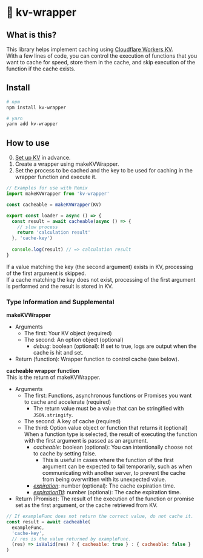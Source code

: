 # :key: kv-wrapper

## What is this?

This library helps implement caching using [Cloudflare Workers KV](https://developers.cloudflare.com/workers/runtime-apis/kv/).  
With a few lines of code, you can control the execution of functions that you want to cache for speed, store them in the cache, and skip execution of the function if the cache exists.

## Install

```bash
# npm
npm install kv-wrapper

# yarn
yarn add kv-wrapper
```

## How to use

0. [Set up KV](https://developers.cloudflare.com/workers/runtime-apis/kv/#kv-bindings) in advance.
1. Create a wrapper using makeKVWrapper.
2. Set the process to be cached and the key to be used for caching in the wrapper function and execute it.
```js
// Examples for use with Remix
import makeKVWrapper from 'kv-wrapper'

const cacheable = makeKVWrapper(KV)

export const loader = async () => {
  const result = await cacheable(async () => {
    // slow process
    return 'calculation result'
  }, 'cache-key')
  
  console.log(result) // => calculation result
}
```
If a value matching the key (the second argument) exists in KV, processing of the first argument is skipped.  
If a cache matching the key does not exist, processing of the first argument is performed and the result is stored in KV.

### Type Information and Supplemental

**makeKVWrapper**
- Arguments
    - The first: Your KV object (required)
    - The second: An option object (optional)
        - *debug*: boolean (optional): If set to true, logs are output when the cache is hit and set.
- Return (function): Wrapper function to control cache (see below).

**cacheable wrapper function**  
This is the return of makeKVWrapper.
- Arguments
    - The first: Functions, asynchronous functions or Promises you want to cache and accelerate (required)
      - The return value must be a value that can be stringified with `JSON.stringify`.
    - The second: A key of cache (required)
    - The third: Option value object or function that returns it (optional)  
      When a function type is selected, the result of executing the function with the first argument is passed as an argument.  
      - *cacheable*: boolean (optional): You can intentionally choose not to cache by setting false.
        - This is useful in cases where the function of the first argument can be expected to fail temporarily, such as when communicating with another server, to prevent the cache from being overwritten with its unexpected value.
      - *[expiration](https://developers.cloudflare.com/workers/runtime-apis/kv/#creating-expiring-keys)*: number (optional): The cache expiration time.
      - *[expirationTtl](https://developers.cloudflare.com/workers/runtime-apis/kv/#creating-expiring-keys)*: number (optional): The cache expiration time.
- Return (Promise): The result of the execution of the function or promise set as the first argument, or the cache retrieved from KV.

```js
// If exampleFunc does not return the correct value, do not cache it.
const result = await cacheable(
  exampleFunc,
  'cache-key',
  // res is the value returned by exampleFunc.
  (res) => isValid(res) ? { cacheable: true } : { cacheable: false }
)
```